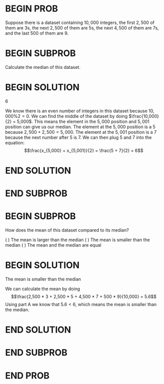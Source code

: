 # BEGIN PROB

Suppose there is a dataset containing $10,000$ integers, the first $2,500$ of them are $3$s, the next $2,500$ of them are $5$s, the next $4,500$ of them are $7$s, and the last $500$ of them are $9$.

# BEGIN SUBPROB

Calculate the median of this dataset.

# BEGIN SOLUTION

$6$

We know there is an even number of integers in this dataset because $10,000 \% 2 = 0$. We can find the middle of the dataset by doing $\frac{10,000}{2} = 5,000$. This means the element in the $5,000$ position and $5,001$ position can give us our median. The element at the $5,000$ position is a $5$ because $2,500 + 2,500 = 5,000$. The element at the $5,001$ position is a $7$ because the next number after $5$ is $7$. We can then plug $5$ and $7$ into the equation:
$$\frac{x_{5,000} + x_{5,001}}{2} = \frac{5 + 7}{2} = 6$$

# END SOLUTION

# END SUBPROB

# BEGIN SUBPROB

How does the mean of this dataset compared to its median?

( ) The mean is larger than the median
( ) The mean is smaller than the median
( ) The mean and the median are equal

# BEGIN SOLUTION

The mean is smaller than the median

We can calculate the mean by doing $$\frac{2,500 * 3 + 2,500 * 5 + 4,500 * 7 + 500 * 9}{10,000} = 5.6$$ Using part A we know that $5.6 < 6$, which means the mean is smaller than the median.

# END SOLUTION

# END SUBPROB

# END PROB
